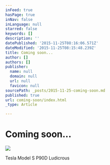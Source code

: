 ```yaml
---
inFeed: true
hasPage: true
inNav: false
inLanguage: null
starred: false
keywords: []
description: ''
datePublished: '2015-11-25T08:16:06.571Z'
dateModified: '2015-11-25T08:15:48.239Z'
title: Coming soon...
author: []
authors: []
publisher:
  name: null
  domain: null
  url: null
  favicon: null
sourcePath: _posts/2015-11-25-coming-soon.md
published: true
url: coming-soon/index.html
_type: Article

---
```

# Coming soon...
![](https://the-grid-user-content.s3-us-west-2.amazonaws.com/47eedc8b-af8f-40b4-8fa8-20b8eaff0c31.jpg)

Tesla Model S P90D Ludicrous